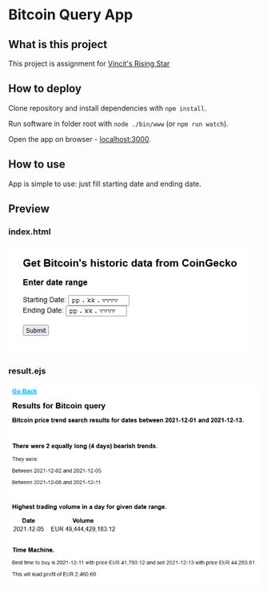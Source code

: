 # Bitcoin Query App

## What is this project

This project is assignment for [Vincit's Rising Star](https://vincit.fi/risingstar/)

## How to deploy

Clone repository and install dependencies with `npm install`.

Run software in folder root with `node ./bin/www` (or `npm run watch`).

Open the app on browser - [localhost:3000](http://localhost:3000).

## How to use

App is simple to use: just fill starting date and ending date.

## Preview

### index.html

![index.html](index.png)

### result.ejs

![result](result.png)
